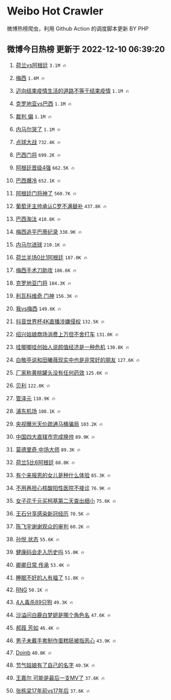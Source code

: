 # Weibo Hot Crawler 



微博热榜爬虫，利用 Github Action 的调度脚本更新 BY PHP 


## 微博今日热榜 更新于 2022-12-10 06:39:20 
1. [荷兰vs阿根廷](https://s.weibo.com/weibo?q=%23%E8%8D%B7%E5%85%B0vs%E9%98%BF%E6%A0%B9%E5%BB%B7%23&t=31&band_rank=1&Refer=top) `3.1M 🔥` 

1. [梅西](https://s.weibo.com/weibo?q=%23%E6%A2%85%E8%A5%BF%23&t=31&band_rank=2&Refer=top) `1.4M 🔥` 

1. [迈向结束疫情生活的道路不等于结束疫情](https://s.weibo.com/weibo?q=%23%E8%BF%88%E5%90%91%E7%BB%93%E6%9D%9F%E7%96%AB%E6%83%85%E7%94%9F%E6%B4%BB%E7%9A%84%E9%81%93%E8%B7%AF%E4%B8%8D%E7%AD%89%E4%BA%8E%E7%BB%93%E6%9D%9F%E7%96%AB%E6%83%85%23&t=31&band_rank=3&Refer=top) `1.1M 🔥` 

1. [克罗地亚vs巴西](https://s.weibo.com/weibo?q=%E5%85%8B%E7%BD%97%E5%9C%B0%E4%BA%9Avs%E5%B7%B4%E8%A5%BF&t=31&band_rank=4&Refer=top) `1.1M 🔥` 

1. [裁判 偏](https://s.weibo.com/weibo?q=%E8%A3%81%E5%88%A4%20%E5%81%8F&t=31&band_rank=5&Refer=top) `1.1M 🔥` 

1. [内马尔哭了](https://s.weibo.com/weibo?q=%23%E5%86%85%E9%A9%AC%E5%B0%94%E5%93%AD%E4%BA%86%23&t=31&band_rank=6&Refer=top) `1.1M 🔥` 

1. [点球大战](https://s.weibo.com/weibo?q=%23%E7%82%B9%E7%90%83%E5%A4%A7%E6%88%98%23&t=31&band_rank=7&Refer=top) `732.4K 🔥` 

1. [巴西门将](https://s.weibo.com/weibo?q=%E5%B7%B4%E8%A5%BF%E9%97%A8%E5%B0%86&t=31&band_rank=8&Refer=top) `699.2K 🔥` 

1. [阿根廷晋级4强](https://s.weibo.com/weibo?q=%23%E9%98%BF%E6%A0%B9%E5%BB%B7%E6%99%8B%E7%BA%A74%E5%BC%BA%23&t=31&band_rank=9&Refer=top) `662.5K 🔥` 

1. [巴西爆冷](https://s.weibo.com/weibo?q=%23%E5%B7%B4%E8%A5%BF%E7%88%86%E5%86%B7%23&t=31&band_rank=10&Refer=top) `652.1K 🔥` 

1. [阿根廷门将神了](https://s.weibo.com/weibo?q=%23%E9%98%BF%E6%A0%B9%E5%BB%B7%E9%97%A8%E5%B0%86%E7%A5%9E%E4%BA%86%23&t=31&band_rank=11&Refer=top) `560.7K 🔥` 

1. [葡萄牙主帅承认C罗不满替补](https://s.weibo.com/weibo?q=%23%E8%91%A1%E8%90%84%E7%89%99%E4%B8%BB%E5%B8%85%E6%89%BF%E8%AE%A4C%E7%BD%97%E4%B8%8D%E6%BB%A1%E6%9B%BF%E8%A1%A5%23&t=31&band_rank=12&Refer=top) `437.8K 🔥` 

1. [巴西淘汰](https://s.weibo.com/weibo?q=%23%E5%B7%B4%E8%A5%BF%E6%B7%98%E6%B1%B0%23&t=31&band_rank=13&Refer=top) `418.8K 🔥` 

1. [梅西追平巴蒂纪录](https://s.weibo.com/weibo?q=%23%E6%A2%85%E8%A5%BF%E8%BF%BD%E5%B9%B3%E5%B7%B4%E8%92%82%E7%BA%AA%E5%BD%95%23&t=31&band_rank=14&Refer=top) `338.9K 🔥` 

1. [内马尔进球](https://s.weibo.com/weibo?q=%23%E5%86%85%E9%A9%AC%E5%B0%94%E8%BF%9B%E7%90%83%23&t=31&band_rank=15&Refer=top) `210.1K 🔥` 

1. [荷兰半场0比1阿根廷](https://s.weibo.com/weibo?q=%23%E8%8D%B7%E5%85%B0%E5%8D%8A%E5%9C%BA0%E6%AF%941%E9%98%BF%E6%A0%B9%E5%BB%B7%23&t=31&band_rank=16&Refer=top) `187.0K 🔥` 

1. [梅西手术刀助攻](https://s.weibo.com/weibo?q=%23%E6%A2%85%E8%A5%BF%E6%89%8B%E6%9C%AF%E5%88%80%E5%8A%A9%E6%94%BB%23&t=31&band_rank=17&Refer=top) `186.6K 🔥` 

1. [克罗地亚门将](https://s.weibo.com/weibo?q=%23%E5%85%8B%E7%BD%97%E5%9C%B0%E4%BA%9A%E9%97%A8%E5%B0%86%23&t=31&band_rank=18&Refer=top) `184.3K 🔥` 

1. [利瓦科维奇 门神](https://s.weibo.com/weibo?q=%E5%88%A9%E7%93%A6%E7%A7%91%E7%BB%B4%E5%A5%87%20%E9%97%A8%E7%A5%9E&t=31&band_rank=19&Refer=top) `156.3K 🔥` 

1. [我vs梅西](https://s.weibo.com/weibo?q=%23%E6%88%91vs%E6%A2%85%E8%A5%BF%23&t=31&band_rank=20&Refer=top) `149.6K 🔥` 

1. [抖音世界杯4K直播涉嫌侵权](https://s.weibo.com/weibo?q=%23%E6%8A%96%E9%9F%B3%E4%B8%96%E7%95%8C%E6%9D%AF4K%E7%9B%B4%E6%92%AD%E6%B6%89%E5%AB%8C%E4%BE%B5%E6%9D%83%23&t=31&band_rank=21&Refer=top) `132.5K 🔥` 

1. [绍兴姑娘商场消费上万但不舍打车](https://s.weibo.com/weibo?q=%23%E7%BB%8D%E5%85%B4%E5%A7%91%E5%A8%98%E5%95%86%E5%9C%BA%E6%B6%88%E8%B4%B9%E4%B8%8A%E4%B8%87%E4%BD%86%E4%B8%8D%E8%88%8D%E6%89%93%E8%BD%A6%23&t=31&band_rank=22&Refer=top) `131.0K 🔥` 

1. [哇唧唧哇创始人说颜值经济是一种危机](https://s.weibo.com/weibo?q=%23%E5%93%87%E5%94%A7%E5%94%A7%E5%93%87%E5%88%9B%E5%A7%8B%E4%BA%BA%E8%AF%B4%E9%A2%9C%E5%80%BC%E7%BB%8F%E6%B5%8E%E6%98%AF%E4%B8%80%E7%A7%8D%E5%8D%B1%E6%9C%BA%23&t=31&band_rank=23&Refer=top) `130.8K 🔥` 

1. [白敬亭说和田曦薇现实中也是非常好的朋友](https://s.weibo.com/weibo?q=%23%E7%99%BD%E6%95%AC%E4%BA%AD%E8%AF%B4%E5%92%8C%E7%94%B0%E6%9B%A6%E8%96%87%E7%8E%B0%E5%AE%9E%E4%B8%AD%E4%B9%9F%E6%98%AF%E9%9D%9E%E5%B8%B8%E5%A5%BD%E7%9A%84%E6%9C%8B%E5%8F%8B%23&t=31&band_rank=24&Refer=top) `127.6K 🔥` 

1. [厂家称黄桃罐头没有任何药效](https://s.weibo.com/weibo?q=%23%E5%8E%82%E5%AE%B6%E7%A7%B0%E9%BB%84%E6%A1%83%E7%BD%90%E5%A4%B4%E6%B2%A1%E6%9C%89%E4%BB%BB%E4%BD%95%E8%8D%AF%E6%95%88%23&t=31&band_rank=25&Refer=top) `125.6K 🔥` 

1. [贝利](https://s.weibo.com/weibo?q=%E8%B4%9D%E5%88%A9&t=31&band_rank=26&Refer=top) `122.0K 🔥` 

1. [管泽元](https://s.weibo.com/weibo?q=%E7%AE%A1%E6%B3%BD%E5%85%83&t=31&band_rank=27&Refer=top) `110.9K 🔥` 

1. [浦东机场](https://s.weibo.com/weibo?q=%E6%B5%A6%E4%B8%9C%E6%9C%BA%E5%9C%BA&t=31&band_rank=28&Refer=top) `108.1K 🔥` 

1. [央视曝光天价疏通马桶骗局](https://s.weibo.com/weibo?q=%23%E5%A4%AE%E8%A7%86%E6%9B%9D%E5%85%89%E5%A4%A9%E4%BB%B7%E7%96%8F%E9%80%9A%E9%A9%AC%E6%A1%B6%E9%AA%97%E5%B1%80%23&t=31&band_rank=29&Refer=top) `103.2K 🔥` 

1. [中国四大直辖市完成换帅](https://s.weibo.com/weibo?q=%23%E4%B8%AD%E5%9B%BD%E5%9B%9B%E5%A4%A7%E7%9B%B4%E8%BE%96%E5%B8%82%E5%AE%8C%E6%88%90%E6%8D%A2%E5%B8%85%23&t=31&band_rank=30&Refer=top) `89.9K 🔥` 

1. [莫德里奇 中场大师](https://s.weibo.com/weibo?q=%E8%8E%AB%E5%BE%B7%E9%87%8C%E5%A5%87%20%E4%B8%AD%E5%9C%BA%E5%A4%A7%E5%B8%88&t=31&band_rank=31&Refer=top) `89.3K 🔥` 

1. [荷兰5比6阿根廷](https://s.weibo.com/weibo?q=%23%E8%8D%B7%E5%85%B05%E6%AF%946%E9%98%BF%E6%A0%B9%E5%BB%B7%23&t=31&band_rank=32&Refer=top) `88.0K 🔥` 

1. [有个来报恩的女儿是种什么体验](https://s.weibo.com/weibo?q=%23%E6%9C%89%E4%B8%AA%E6%9D%A5%E6%8A%A5%E6%81%A9%E7%9A%84%E5%A5%B3%E5%84%BF%E6%98%AF%E7%A7%8D%E4%BB%80%E4%B9%88%E4%BD%93%E9%AA%8C%23&t=31&band_rank=33&Refer=top) `85.3K 🔥` 

1. [不用再担心核酸阳性医院不接诊](https://s.weibo.com/weibo?q=%23%E4%B8%8D%E7%94%A8%E5%86%8D%E6%8B%85%E5%BF%83%E6%A0%B8%E9%85%B8%E9%98%B3%E6%80%A7%E5%8C%BB%E9%99%A2%E4%B8%8D%E6%8E%A5%E8%AF%8A%23&t=31&band_rank=34&Refer=top) `76.9K 🔥` 

1. [女子花千元买柯基第二天查出细小](https://s.weibo.com/weibo?q=%23%E5%A5%B3%E5%AD%90%E8%8A%B1%E5%8D%83%E5%85%83%E4%B9%B0%E6%9F%AF%E5%9F%BA%E7%AC%AC%E4%BA%8C%E5%A4%A9%E6%9F%A5%E5%87%BA%E7%BB%86%E5%B0%8F%23&t=31&band_rank=35&Refer=top) `75.6K 🔥` 

1. [王石分享感染新冠经历](https://s.weibo.com/weibo?q=%23%E7%8E%8B%E7%9F%B3%E5%88%86%E4%BA%AB%E6%84%9F%E6%9F%93%E6%96%B0%E5%86%A0%E7%BB%8F%E5%8E%86%23&t=31&band_rank=36&Refer=top) `70.5K 🔥` 

1. [陈飞宇谢谢观众的审判](https://s.weibo.com/weibo?q=%23%E9%99%88%E9%A3%9E%E5%AE%87%E8%B0%A2%E8%B0%A2%E8%A7%82%E4%BC%97%E7%9A%84%E5%AE%A1%E5%88%A4%23&t=31&band_rank=37&Refer=top) `60.2K 🔥` 

1. [孙悦 状态](https://s.weibo.com/weibo?q=%E5%AD%99%E6%82%A6%20%E7%8A%B6%E6%80%81&t=31&band_rank=38&Refer=top) `55.6K 🔥` 

1. [健康码会走入历史吗](https://s.weibo.com/weibo?q=%23%E5%81%A5%E5%BA%B7%E7%A0%81%E4%BC%9A%E8%B5%B0%E5%85%A5%E5%8E%86%E5%8F%B2%E5%90%97%23&t=31&band_rank=39&Refer=top) `55.0K 🔥` 

1. [卿卿日常 传承](https://s.weibo.com/weibo?q=%E5%8D%BF%E5%8D%BF%E6%97%A5%E5%B8%B8%20%E4%BC%A0%E6%89%BF&t=31&band_rank=40&Refer=top) `53.4K 🔥` 

1. [睡眠不好的人有福了](https://s.weibo.com/weibo?q=%23%E7%9D%A1%E7%9C%A0%E4%B8%8D%E5%A5%BD%E7%9A%84%E4%BA%BA%E6%9C%89%E7%A6%8F%E4%BA%86%23&t=31&band_rank=41&Refer=top) `51.8K 🔥` 

1. [RNG](https://s.weibo.com/weibo?q=%23RNG%23&t=31&band_rank=42&Refer=top) `50.1K 🔥` 

1. [4人毒杀89只狗](https://s.weibo.com/weibo?q=%234%E4%BA%BA%E6%AF%92%E6%9D%8089%E5%8F%AA%E7%8B%97%23&t=31&band_rank=43&Refer=top) `49.3K 🔥` 

1. [沙溢问白鹿白梦妍是哪个角色名](https://s.weibo.com/weibo?q=%23%E6%B2%99%E6%BA%A2%E9%97%AE%E7%99%BD%E9%B9%BF%E7%99%BD%E6%A2%A6%E5%A6%8D%E6%98%AF%E5%93%AA%E4%B8%AA%E8%A7%92%E8%89%B2%E5%90%8D%23&t=31&band_rank=44&Refer=top) `47.6K 🔥` 

1. [郝葭 芳如](https://s.weibo.com/weibo?q=%E9%83%9D%E8%91%AD%20%E8%8A%B3%E5%A6%82&t=31&band_rank=45&Refer=top) `46.4K 🔥` 

1. [男子未戴手套制作蛋糕胚被指恶心](https://s.weibo.com/weibo?q=%23%E7%94%B7%E5%AD%90%E6%9C%AA%E6%88%B4%E6%89%8B%E5%A5%97%E5%88%B6%E4%BD%9C%E8%9B%8B%E7%B3%95%E8%83%9A%E8%A2%AB%E6%8C%87%E6%81%B6%E5%BF%83%23&t=31&band_rank=46&Refer=top) `43.9K 🔥` 

1. [Doinb](https://s.weibo.com/weibo?q=Doinb&t=31&band_rank=47&Refer=top) `40.8K 🔥` 

1. [节气姑娘有了自己的名字](https://s.weibo.com/weibo?q=%23%E8%8A%82%E6%B0%94%E5%A7%91%E5%A8%98%E6%9C%89%E4%BA%86%E8%87%AA%E5%B7%B1%E7%9A%84%E5%90%8D%E5%AD%97%23&t=31&band_rank=48&Refer=top) `40.5K 🔥` 

1. [王嘉尔 可能是最后一支MV了](https://s.weibo.com/weibo?q=%E7%8E%8B%E5%98%89%E5%B0%94%20%E5%8F%AF%E8%83%BD%E6%98%AF%E6%9C%80%E5%90%8E%E4%B8%80%E6%94%AFMV%E4%BA%86&t=31&band_rank=49&Refer=top) `37.6K 🔥` 

1. [张栋梁17年前vs17年后](https://s.weibo.com/weibo?q=%23%E5%BC%A0%E6%A0%8B%E6%A2%8117%E5%B9%B4%E5%89%8Dvs17%E5%B9%B4%E5%90%8E%23&t=31&band_rank=50&Refer=top) `37.6K 🔥` 

